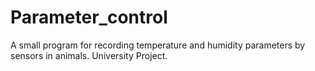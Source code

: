 # Parameter_control
A small program for recording temperature and humidity parameters by sensors in animals.
University Project.
